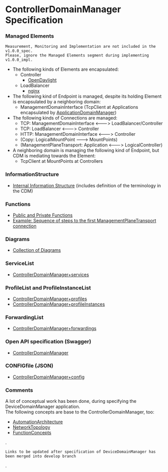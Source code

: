 # ControllerDomainManager Specification  

### Managed Elements  

    Measurement, Monitoring and Implementation are not included in the v1.0.0_spec.  
    Please, ignore the Managed Elements segment during implementing v1.0.0_impl.  

- The following kinds of Elements are encapsulated:  
  - Controller  
    - [OpenDaylight](./Elements/OpenDaylight)  
  - LoadBalancer  
    - [nginx](./Elements/nginx)  
- The following kind of Endpoint is managed, despite its holding Element is encapsulated by a neighboring domain:  
  - ManagementDomainInterface (TcpClient at Applications encapsulated by [ApplicationDomainManager](./Elements/ADM))  
- The following kinds of Connections are managed:  
  - TCP: ManagementDomainInterface <---> LoadBalancer/Controller  
  - TCP: LoadBalancer <---> Controller  
  - HTTP: ManagementDomainInterface <---> Controller  
  - (Copy: LogicalMountPoint ---> MountPoints)  
  - (ManagementPlaneTransport: Application <---> LogicalController)  
- A neighboring domain is managing the following kind of Endpoint, but CDM is mediating towards the Element:  
  - TcpClient at MountPoints at Controllers  

### InformationStructure  
- [Internal Information Structure](./InformationStructure) (includes definition of the terminology in the CDM)  

### Functions  
- [Public and Private Functions](./Functions)  
- [Example: Sequence of steps to the first ManagementPlaneTransport connection](./Functions/Example.md)

### Diagrams  
- [Collection of Diagrams](./diagrams)  

### ServiceList  
- [ControllerDomainManager+services](./ControllerDomainManager+services.yaml)  

### ProfileList and ProfileInstanceList  
- [ControllerDomainManager+profiles](./ControllerDomainManager+profiles.yaml)  
- [ControllerDomainManager+profileInstances](./ControllerDomainManager+profileInstances.yaml)  

### ForwardingList  
- [ControllerDomainManager+forwardings](./ControllerDomainManager+forwardings.yaml)  

### Open API specification (Swagger)  
- [ControllerDomainManager](./ControllerDomainManager.yaml)  

### CONFIGfile (JSON)  
- [ControllerDomainManager+config](./ControllerDomainManager+config.json)  

### Comments  
A lot of conceptual work has been done, during specifying the DeviceDomainManager application.  
The following concepts are base to the ControllerDomainManager, too:  
- [AutomationArchitecture](https://github.com/openBackhaul/MediatorManager/blob/v1.0.0_spec/spec/concepts/03_AutomationArchitecture.md)  
- [NetworkTopology](https://github.com/openBackhaul/MediatorManager/blob/v1.0.0_spec/spec/concepts/05_NetworkTopology.md)  
- [FunctionConcepts](https://github.com/openBackhaul/MediatorManager/blob/v1.0.0_spec/spec/concepts/07_FunctionConcepts.md)  

.

    Links to be updated after specification of DeviceDomainManager has been merged into develop branch

.